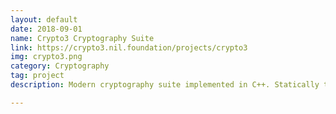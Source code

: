 ```yaml
---
layout: default
date: 2018-09-01
name: Crypto3 Cryptography Suite
link: https://crypto3.nil.foundation/projects/crypto3
img: crypto3.png
category: Cryptography
tag: project
description: Modern cryptography suite implemented in C++. Statically typed, C++14, stack-only. Includes permutative, public key, zero-knowledge cryptograhy along with verifiable delay functions, threshold schemes and cryptographic accumulators.

---
```

